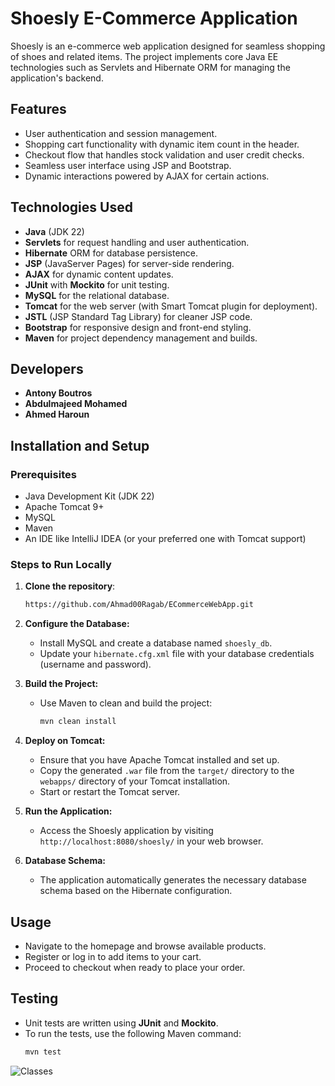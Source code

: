 # Shoesly E-Commerce Application

Shoesly is an e-commerce web application designed for seamless shopping of shoes and related items. The project implements core Java EE technologies such as Servlets and Hibernate ORM for managing the application's backend.

## Features
- User authentication and session management.
- Shopping cart functionality with dynamic item count in the header.
- Checkout flow that handles stock validation and user credit checks.
- Seamless user interface using JSP and Bootstrap.
- Dynamic interactions powered by AJAX for certain actions.

## Technologies Used
- **Java** (JDK 22)
- **Servlets** for request handling and user authentication.
- **Hibernate** ORM for database persistence.
- **JSP** (JavaServer Pages) for server-side rendering.
- **AJAX** for dynamic content updates.
- **JUnit** with **Mockito** for unit testing.
- **MySQL** for the relational database.
- **Tomcat** for the web server (with Smart Tomcat plugin for deployment).
- **JSTL** (JSP Standard Tag Library) for cleaner JSP code.
- **Bootstrap** for responsive design and front-end styling.
- **Maven** for project dependency management and builds.

## Developers
- **Antony Boutros**
- **Abdulmajeed Mohamed**
- **Ahmed Haroun**

## Installation and Setup

### Prerequisites
- Java Development Kit (JDK 22)
- Apache Tomcat 9+
- MySQL
- Maven
- An IDE like IntelliJ IDEA (or your preferred one with Tomcat support)

### Steps to Run Locally

1. **Clone the repository**:
   ```bash
   https://github.com/Ahmad00Ragab/ECommerceWebApp.git
2. **Configure the Database:**
   - Install MySQL and create a database named `shoesly_db`.
   - Update your `hibernate.cfg.xml` file with your database credentials (username and password).

3. **Build the Project:**
   - Use Maven to clean and build the project:
     ```bash
     mvn clean install
     ```

4. **Deploy on Tomcat:**
   - Ensure that you have Apache Tomcat installed and set up.
   - Copy the generated `.war` file from the `target/` directory to the `webapps/` directory of your Tomcat installation.
   - Start or restart the Tomcat server.

5. **Run the Application:**
   - Access the Shoesly application by visiting `http://localhost:8080/shoesly/` in your web browser.

6. **Database Schema:**
   - The application automatically generates the necessary database schema based on the Hibernate configuration.

## Usage

- Navigate to the homepage and browse available products.
- Register or log in to add items to your cart.
- Proceed to checkout when ready to place your order.

## Testing

- Unit tests are written using **JUnit** and **Mockito**.
- To run the tests, use the following Maven command:
   ```bash
   mvn test


![Classes](https://github.com/user-attachments/assets/8ef0a6cd-4f85-4a34-9330-19ac3dca7aae)
